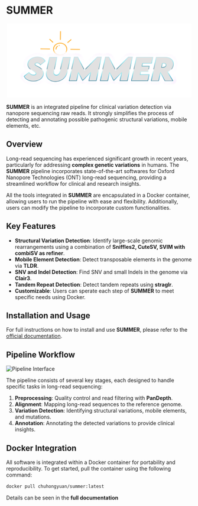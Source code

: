 # **SUMMER**
<div align="center">
  <img src="https://github.com/carolhuaxia/summer/blob/main/SUMMER-Title.png" alt="SUMMER Pipeline Workflow" width="500 length="800" height="200">
</div>

**SUMMER** is an integrated pipeline for clinical variation detection via nanopore sequencing raw reads. It strongly simplifies the process of detecting and annotating possible pathogenic structural variations, mobile elements, etc.

## **Overview**
Long-read sequencing has experienced significant growth in recent years, particularly for addressing **complex genetic variations** in humans. The **SUMMER** pipeline incorporates state-of-the-art softwares for Oxford Nanopore Technologies (ONT) long-read sequencing, providing a streamlined workflow for clinical and research insights.

All the tools integrated in **SUMMER** are encapsulated in a Docker container, allowing users to run the pipeline with ease and flexibility. Additionally, users can modify the pipeline to incorporate custom functionalities.

## **Key Features**
- **Structural Variation Detection**: Identify large-scale genomic rearrangements using a combination of **Sniffles2, CuteSV, SVIM with combiSV as refiner**.
- **Mobile Element Detection**: Detect transposable elements in the genome via **TLDR**.
- **SNV and Indel Detection**: Find SNV and small Indels in the genome via **Clair3**.
- **Tandem Repeat Detection**: Detect tandem repeats using **straglr**.
- **Customizable**: Users can sperate each step of **SUMMER** to meet specific needs using Docker.

## **Installation and Usage**
For full instructions on how to install and use **SUMMER**, please refer to the [official documentation](https://pku-edu.gitbook.io/summer-pipeline-for-long-read-sequencing/).

## **Pipeline Workflow**
![Pipeline Interface](https://github.com/carolhuaxia/summer/assets/54387977/81f5db90-176c-4d6a-a81d-7690a9f292f5)

The pipeline consists of several key stages, each designed to handle specific tasks in long-read sequencing:

1. **Preprocessing**: Quality control and read filtering with **PanDepth**.
2. **Alignment**: Mapping long-read sequences to the reference genome.
3. **Variation Detection**: Identifying structural variations, mobile elements, and mutations.
4. **Annotation**: Annotating the detected variations to provide clinical insights.

## **Docker Integration**
All software is integrated within a Docker container for portability and reproducibility. To get started, pull the container using the following command:

```bash
docker pull chuhongyuan/summer:latest
```

Details can be seen in the **full documentation**
